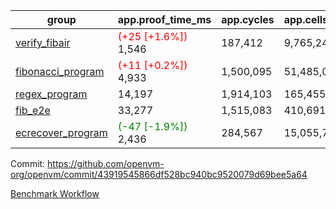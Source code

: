 | group | app.proof_time_ms | app.cycles | app.cells_used | leaf.proof_time_ms | leaf.cycles | leaf.cells_used |
| -- | -- | -- | -- | -- | -- | -- |
| [verify_fibair](https://github.com/openvm-org/openvm/blob/benchmark-results/benchmarks-pr/1344/verify_fibair-43919545866df528bc940bc9520079d69bee5a64.md) |<span style='color: red'>(+25 [+1.6%])</span> 1,546 |  187,412 |  9,765,248 |- | - | - |
| [fibonacci_program](https://github.com/openvm-org/openvm/blob/benchmark-results/benchmarks-pr/1344/fibonacci-43919545866df528bc940bc9520079d69bee5a64.md) |<span style='color: red'>(+11 [+0.2%])</span> 4,933 |  1,500,095 |  51,485,080 |- | - | - |
| [regex_program](https://github.com/openvm-org/openvm/blob/benchmark-results/benchmarks-pr/1344/regex-43919545866df528bc940bc9520079d69bee5a64.md) | 14,197 |  1,914,103 |  165,455,373 |- | - | - |
| [fib_e2e](https://github.com/openvm-org/openvm/blob/benchmark-results/benchmarks-pr/1344/fib_e2e-43919545866df528bc940bc9520079d69bee5a64.md) | 33,277 |  1,515,083 |  410,691,902 | 33,947 |  7,148,498 |  300,515,592 |
| [ecrecover_program](https://github.com/openvm-org/openvm/blob/benchmark-results/benchmarks-pr/1344/ecrecover-43919545866df528bc940bc9520079d69bee5a64.md) |<span style='color: green'>(-47 [-1.9%])</span> 2,436 |  284,567 |  15,055,723 |- | - | - |


Commit: https://github.com/openvm-org/openvm/commit/43919545866df528bc940bc9520079d69bee5a64

[Benchmark Workflow](https://github.com/openvm-org/openvm/actions/runs/13183229382)
